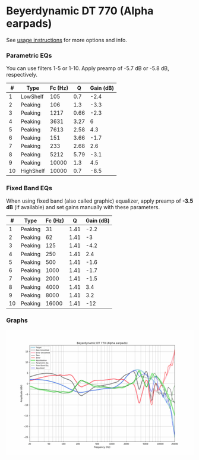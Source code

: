 # Beyerdynamic DT 770 (Alpha earpads)
See [usage instructions](https://github.com/jaakkopasanen/AutoEq#usage) for more options and info.

### Parametric EQs
You can use filters 1-5 or 1-10. Apply preamp of -5.7 dB or -5.8 dB, respectively.

|   # | Type      |   Fc (Hz) |    Q |   Gain (dB) |
|-----|-----------|-----------|------|-------------|
|   1 | LowShelf  |       105 | 0.7  |        -2.4 |
|   2 | Peaking   |       106 | 1.3  |        -3.3 |
|   3 | Peaking   |      1217 | 0.66 |        -2.3 |
|   4 | Peaking   |      3631 | 3.27 |         6   |
|   5 | Peaking   |      7613 | 2.58 |         4.3 |
|   6 | Peaking   |       151 | 3.66 |        -1.7 |
|   7 | Peaking   |       233 | 2.68 |         2.6 |
|   8 | Peaking   |      5212 | 5.79 |        -3.1 |
|   9 | Peaking   |     10000 | 1.3  |         4.5 |
|  10 | HighShelf |     10000 | 0.7  |        -8.5 |

### Fixed Band EQs
When using fixed band (also called graphic) equalizer, apply preamp of **-3.5 dB** (if available) and set gains manually with these parameters.

|   # | Type    |   Fc (Hz) |    Q |   Gain (dB) |
|-----|---------|-----------|------|-------------|
|   1 | Peaking |        31 | 1.41 |        -2.2 |
|   2 | Peaking |        62 | 1.41 |        -3   |
|   3 | Peaking |       125 | 1.41 |        -4.2 |
|   4 | Peaking |       250 | 1.41 |         2.4 |
|   5 | Peaking |       500 | 1.41 |        -1.6 |
|   6 | Peaking |      1000 | 1.41 |        -1.7 |
|   7 | Peaking |      2000 | 1.41 |        -1.5 |
|   8 | Peaking |      4000 | 1.41 |         3.4 |
|   9 | Peaking |      8000 | 1.41 |         3.2 |
|  10 | Peaking |     16000 | 1.41 |       -12   |

### Graphs
![](./Beyerdynamic%20DT%20770%20(Alpha%20earpads).png)

